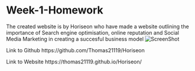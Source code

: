 # Week-1-Homework

The created website is by Horiseon who have made a website outlining the importance of Search engine optimisation, online reputation and Social Media Marketing in creating a succesful business model
![ScreenShot](https://github.com/Thomas21119/Week-1-Homework/blob/main/assets/images/2021-08-20%20(2).png)
<p> Link to Github https://github.com/Thomas21119/Horiseon </p>
<p>Link to Website https://thomas21119.github.io/Horiseon/ </p>